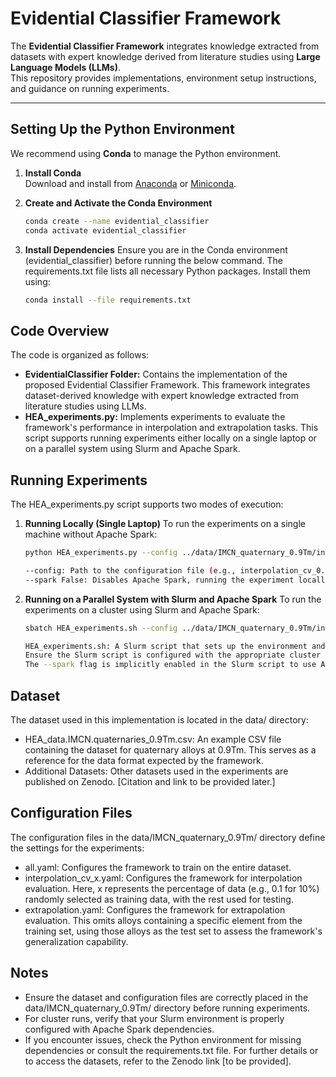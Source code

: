 # Evidential Classifier Framework

The **Evidential Classifier Framework** integrates knowledge extracted from datasets with expert knowledge derived from literature studies using **Large Language Models (LLMs)**.  
This repository provides implementations, environment setup instructions, and guidance on running experiments.

---

## Setting Up the Python Environment

We recommend using **Conda** to manage the Python environment.

1. **Install Conda**  
   Download and install from [Anaconda](https://www.anaconda.com/download) or [Miniconda](https://docs.conda.io/en/latest/miniconda.html).

2. **Create and Activate the Conda Environment**
   ```bash
   conda create --name evidential_classifier
   conda activate evidential_classifier

3. **Install Dependencies** 
   Ensure you are in the Conda environment (evidential_classifier) before running the below command. The requirements.txt file lists all necessary Python packages. Install them using:
   ```bash
   conda install --file requirements.txt
   

## Code Overview
The code is organized as follows:
* **EvidentialClassifier Folder:** Contains the implementation of the proposed Evidential Classifier Framework. This framework integrates dataset-derived knowledge with expert knowledge extracted from literature studies using LLMs.
* **HEA_experiments.py:** Implements experiments to evaluate the framework's performance in interpolation and extrapolation tasks. This script supports running experiments either locally on a single laptop or on a parallel system using Slurm and Apache Spark.

## Running Experiments
The HEA_experiments.py script supports two modes of execution:
1. **Running Locally (Single Laptop)**
   To run the experiments on a single machine without Apache Spark:

   ```bash
   python HEA_experiments.py --config ../data/IMCN_quaternary_0.9Tm/interpolation_cv_0.1.yaml --spark False

   --config: Path to the configuration file (e.g., interpolation_cv_0.1.yaml).
   --spark False: Disables Apache Spark, running the experiment locally.

2. **Running on a Parallel System with Slurm and Apache Spark**
   To run the experiments on a cluster using Slurm and Apache Spark:
   ```bash
   sbatch HEA_experiments.sh --config ../data/IMCN_quaternary_0.9Tm/interpolation_cv_0.1.yaml

   HEA_experiments.sh: A Slurm script that sets up the environment and runs HEA_experiments.py with Apache Spark enabled.
   Ensure the Slurm script is configured with the appropriate cluster settings (e.g., number of nodes, memory, etc.).
   The --spark flag is implicitly enabled in the Slurm script to use Apache Spark for parallel processing.

## Dataset
The dataset used in this implementation is located in the data/ directory:
* HEA_data.IMCN.quaternaries_0.9Tm.csv: An example CSV file containing the dataset for quaternary alloys at 0.9Tm. This serves as a reference for the data format expected by the framework.
* Additional Datasets: Other datasets used in the experiments are published on Zenodo. [Citation and link to be provided later.]

## Configuration Files
The configuration files in the data/IMCN_quaternary_0.9Tm/ directory define the settings for the experiments:
* all.yaml: Configures the framework to train on the entire dataset.
* interpolation_cv_x.yaml: Configures the framework for interpolation evaluation. Here, x represents the percentage of data (e.g., 0.1 for 10%) randomly selected as training data, with the rest used for testing.
* extrapolation.yaml: Configures the framework for extrapolation evaluation. This omits alloys containing a specific element from the training set, using those alloys as the test set to assess the framework's generalization capability.

## Notes
* Ensure the dataset and configuration files are correctly placed in the data/IMCN_quaternary_0.9Tm/ directory before running experiments.
* For cluster runs, verify that your Slurm environment is properly configured with Apache Spark dependencies.
* If you encounter issues, check the Python environment for missing dependencies or consult the requirements.txt file.
For further details or to access the datasets, refer to the Zenodo link [to be provided].